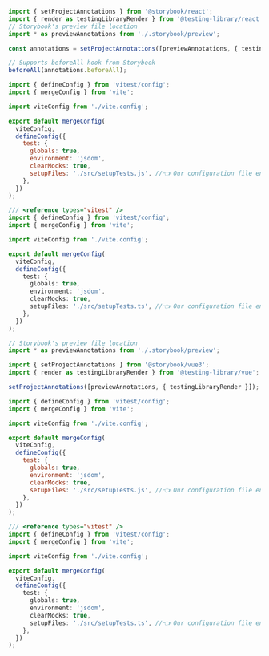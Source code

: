 ```js filename="setupFile.js|ts" renderer="react" language="js"
import { setProjectAnnotations } from '@storybook/react';
import { render as testingLibraryRender } from '@testing-library/react';
// Storybook's preview file location
import * as previewAnnotations from './.storybook/preview';

const annotations = setProjectAnnotations([previewAnnotations, { testingLibraryRender }]);

// Supports beforeAll hook from Storybook
beforeAll(annotations.beforeAll);
```

```js filename="vitest.config.js" renderer="react" language="js" tabTitle="vite"
import { defineConfig } from 'vitest/config';
import { mergeConfig } from 'vite';

import viteConfig from './vite.config';

export default mergeConfig(
  viteConfig,
  defineConfig({
    test: {
      globals: true,
      environment: 'jsdom',
      clearMocks: true,
      setupFiles: './src/setupTests.js', //👈 Our configuration file enabled here
    },
  })
);
```

```ts filename="vitest.config.ts" renderer="react" language="ts" tabTitle="vite"
/// <reference types="vitest" />
import { defineConfig } from 'vitest/config';
import { mergeConfig } from 'vite';

import viteConfig from './vite.config';

export default mergeConfig(
  viteConfig,
  defineConfig({
    test: {
      globals: true,
      environment: 'jsdom',
      clearMocks: true,
      setupFiles: './src/setupTests.ts', //👈 Our configuration file enabled here
    },
  })
);
```

```js filename="setupFile.js|ts" renderer="vue" language="js"
// Storybook's preview file location
import * as previewAnnotations from './.storybook/preview';

import { setProjectAnnotations } from '@storybook/vue3';
import { render as testingLibraryRender } from '@testing-library/vue';

setProjectAnnotations([previewAnnotations, { testingLibraryRender }]);
```

```js filename="vitest.config.js" renderer="vue" language="js" tabTitle="vite"
import { defineConfig } from 'vitest/config';
import { mergeConfig } from 'vite';

import viteConfig from './vite.config';

export default mergeConfig(
  viteConfig,
  defineConfig({
    test: {
      globals: true,
      environment: 'jsdom',
      clearMocks: true,
      setupFiles: './src/setupTests.js', //👈 Our configuration file enabled here
    },
  })
);
```

```ts filename="vitest.config.ts" renderer="vue" language="ts" tabTitle="vite"
/// <reference types="vitest" />
import { defineConfig } from 'vitest/config';
import { mergeConfig } from 'vite';

import viteConfig from './vite.config';

export default mergeConfig(
  viteConfig,
  defineConfig({
    test: {
      globals: true,
      environment: 'jsdom',
      clearMocks: true,
      setupFiles: './src/setupTests.ts', //👈 Our configuration file enabled here
    },
  })
);
```
